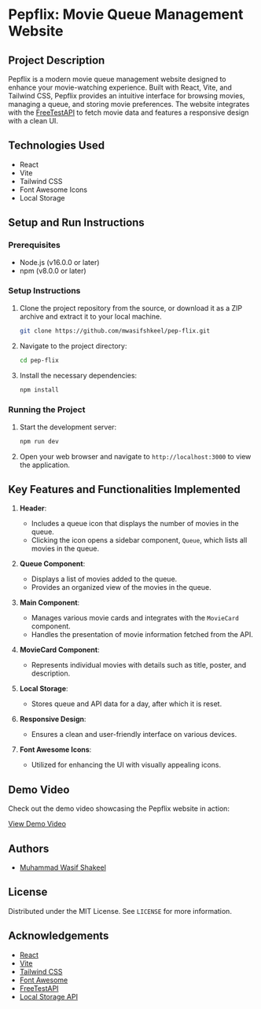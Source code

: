 # Pepflix: Movie Queue Management Website

## Project Description

Pepflix is a modern movie queue management website designed to enhance your movie-watching experience. Built with React, Vite, and Tailwind CSS, Pepflix provides an intuitive interface for browsing movies, managing a queue, and storing movie preferences. The website integrates with the [FreeTestAPI](https://freetestapi.com/api/v1/movies) to fetch movie data and features a responsive design with a clean UI.

## Technologies Used

- React
- Vite
- Tailwind CSS
- Font Awesome Icons
- Local Storage

## Setup and Run Instructions

### Prerequisites

- Node.js (v16.0.0 or later)
- npm (v8.0.0 or later)

### Setup Instructions

1. Clone the project repository from the source, or download it as a ZIP archive and extract it to your local machine.
    ```bash
    git clone https://github.com/mwasifshkeel/pep-flix.git
    ```
2. Navigate to the project directory:
    ```bash
    cd pep-flix
    ```
3. Install the necessary dependencies:
    ```bash
    npm install
    ```

### Running the Project

1. Start the development server:
    ```bash
    npm run dev
    ```
2. Open your web browser and navigate to `http://localhost:3000` to view the application.

## Key Features and Functionalities Implemented

1. **Header**:
    - Includes a queue icon that displays the number of movies in the queue.
    - Clicking the icon opens a sidebar component, `Queue`, which lists all movies in the queue.

2. **Queue Component**:
    - Displays a list of movies added to the queue.
    - Provides an organized view of the movies in the queue.

3. **Main Component**:
    - Manages various movie cards and integrates with the `MovieCard` component.
    - Handles the presentation of movie information fetched from the API.

4. **MovieCard Component**:
    - Represents individual movies with details such as title, poster, and description.

5. **Local Storage**:
    - Stores queue and API data for a day, after which it is reset.

6. **Responsive Design**:
    - Ensures a clean and user-friendly interface on various devices.

7. **Font Awesome Icons**:
    - Utilized for enhancing the UI with visually appealing icons.

## Demo Video

Check out the demo video showcasing the Pepflix website in action:

<a href="https://www.linkedin.com/embed/feed/update/urn:li:ugcPost:7230612567600074752?compact=1" target="_blank" rel="noopener noreferrer">View Demo Video</a>

## Authors

- [Muhammad Wasif Shakeel](https://github.com/mwasifshkeel)

## License

Distributed under the MIT License. See `LICENSE` for more information.

## Acknowledgements

- [React](https://reactjs.org/)
- [Vite](https://vitejs.dev/)
- [Tailwind CSS](https://tailwindcss.com/)
- [Font Awesome](https://fontawesome.com/)
- [FreeTestAPI](https://freetestapi.com/api/v1/movies)
- [Local Storage API](https://developer.mozilla.org/en-US/docs/Web/API/Window/localStorage)
